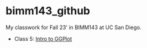 # bimm143_github
My classwork for Fall 23' in BIMM143 at UC San Diego.  

- Class 5: [Intro to GGPlot](https://github.com/aishamohamed0/bimm143_github/blob/main/Class5/Class5.pdf)
